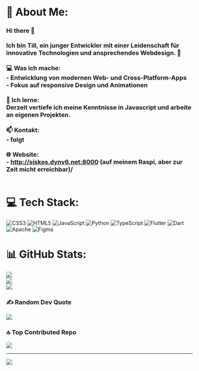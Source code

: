 # 💫 About Me:
### Hi there 👋  <br><br>Ich bin Till, ein junger Entwickler mit einer Leidenschaft für innovative Technologien und ansprechendes Webdesign. 🚀  <br><br>💻 Was ich mache:<br>- Entwicklung von modernen Web- und Cross-Platform-Apps  <br>- Fokus auf responsive Design und Animationen <br><br>🌱 Ich lerne:<br>Derzeit vertiefe ich meine Kenntnisse in Javascript und arbeite an eigenen Projekten.  <br><br>📫 Kontakt:<br>- folgt<br><br>🌐 Website:<br>- http://siskos.dynv6.net:8000 (auf meinem Raspi, aber zur Zeit micht erreichbar)/<br><br>


# 💻 Tech Stack:
![CSS3](https://img.shields.io/badge/css3-%231572B6.svg?style=flat-square&logo=css3&logoColor=white) ![HTML5](https://img.shields.io/badge/html5-%23E34F26.svg?style=flat-square&logo=html5&logoColor=white) ![JavaScript](https://img.shields.io/badge/javascript-%23323330.svg?style=flat-square&logo=javascript&logoColor=%23F7DF1E) ![Python](https://img.shields.io/badge/python-3670A0?style=flat-square&logo=python&logoColor=ffdd54) ![TypeScript](https://img.shields.io/badge/typescript-%23007ACC.svg?style=flat-square&logo=typescript&logoColor=white) ![Flutter](https://img.shields.io/badge/Flutter-%2302569B.svg?style=flat-square&logo=Flutter&logoColor=white) ![Dart](https://img.shields.io/badge/dart-%230175C2.svg?style=flat-square&logo=dart&logoColor=white) ![Apache](https://img.shields.io/badge/apache-%23D42029.svg?style=flat-square&logo=apache&logoColor=white) ![Figma](https://img.shields.io/badge/figma-%23F24E1E.svg?style=flat-square&logo=figma&logoColor=white)
# 📊 GitHub Stats:
![](https://github-readme-stats.vercel.app/api?username=TheTechTrooper123&theme=dark&hide_border=false&include_all_commits=false&count_private=false)<br/>
![](https://github-readme-streak-stats.herokuapp.com/?user=TheTechTrooper123&theme=dark&hide_border=false)<br/>
![](https://github-readme-stats.vercel.app/api/top-langs/?username=TheTechTrooper123&theme=dark&hide_border=false&include_all_commits=false&count_private=false&layout=compact)

### ✍️ Random Dev Quote
![](https://quotes-github-readme.vercel.app/api?type=horizontal&theme=radical)

### 🔝 Top Contributed Repo
![](https://github-contributor-stats.vercel.app/api?username=TheTechTrooper123&limit=5&theme=dark&combine_all_yearly_contributions=true)

---
[![](https://visitcount.itsvg.in/api?id=TheTechTrooper123&icon=0&color=0)](https://visitcount.itsvg.in)

<!-- Proudly created with GPRM ( https://gprm.itsvg.in ) -->
